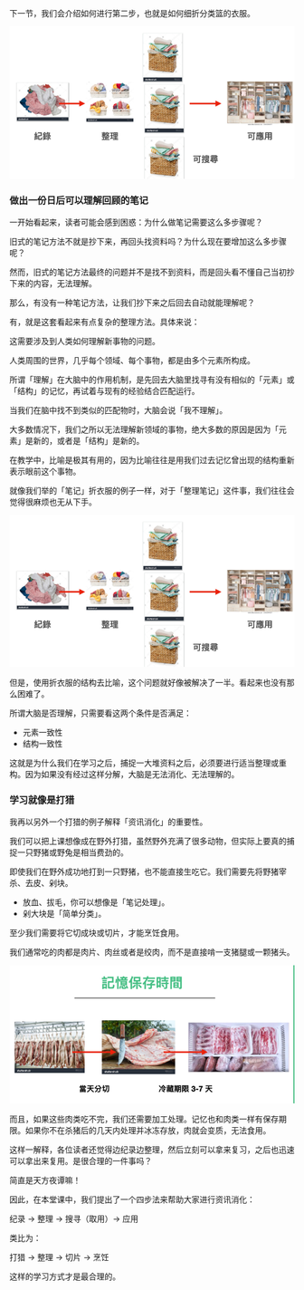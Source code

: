 下一节，我们会介绍如何进行第二步，也就是如何细折分类篮的衣服。

![](images/20220908222106.png)

### 做出一份日后可以理解回顾的笔记

一开始看起来，读者可能会感到困惑：为什么做笔记需要这么多步骤呢？

旧式的笔记方法不就是抄下来，再回头找资料吗？为什么现在要增加这么多步骤呢？

然而，旧式的笔记方法最终的问题并不是找不到资料，而是回头看不懂自己当初抄下来的内容，无法理解。

那么，有没有一种笔记方法，让我们抄下来之后回去自动就能理解呢？

有，就是这套看起来有点复杂的整理方法。具体来说：

这需要涉及到人类如何理解新事物的问题。

人类周围的世界，几乎每个领域、每个事物，都是由多个元素所构成。

所谓「理解」在大脑中的作用机制，是先回去大脑里找寻有没有相似的「元素」或「结构」的记忆，再试着与现有的经验结合匹配运行。

当我们在脑中找不到类似的匹配物时，大脑会说「我不理解」。

大多数情况下，我们之所以无法理解新领域的事物，绝大多数的原因是因为「元素」是新的，或者是「结构」是新的。

在教学中，比喻是极其有用的，因为比喻往往是用我们过去记忆曾出现的结构重新表示眼前这个事物。

就像我们举的「笔记」折衣服的例子一样，对于「整理笔记」这件事，我们往往会觉得很麻烦也无从下手。

![](images/20220908222106.png)

但是，使用折衣服的结构去比喻，这个问题就好像被解决了一半。看起来也没有那么困难了。

所谓大脑是否理解，只需要看这两个条件是否满足：

* 元素一致性
* 结构一致性

这就是为什么我们在学习之后，捕捉一大堆资料之后，必须要进行适当整理或重构。因为如果没有经过这样分解，大脑是无法消化、无法理解的。

### 学习就像是打猎

我再以另外一个打猎的例子解释「资讯消化」的重要性。

我们可以把上课想像成在野外打猎，虽然野外充满了很多动物，但实际上要真的捕捉一只野猪或野兔是相当费劲的。

即使我们在野外成功地打到一只野猪，也不能直接生吃它。我们需要先将野猪宰杀、去皮、剁块。

* 放血、拔毛，你可以想像是「笔记处理」。
* 剁大块是「简单分类」。

至少我们需要将它切成块或切片，才能烹饪食用。

我们通常吃的肉都是肉片、肉丝或者是绞肉，而不是直接啃一支猪腿或一颗猪头。

![](images/20220908222439.png)

而且，如果这些肉类吃不完，我们还需要加工处理。记忆也和肉类一样有保存期限。如果你不在杀猪后的几天内处理并冰冻存放，肉就会变质，无法食用。

这样一解释，各位读者还觉得边纪录边整理，然后立刻可以拿来复习，之后也迅速可以拿出来复用。是很合理的一件事吗？

简直是天方夜谭嘛！

因此，在本堂课中，我们提出了一个四步法来帮助大家进行资讯消化：

纪录 → 整理 → 搜寻（取用）→ 应用

类比为：

打猎 → 整理 → 切片 → 烹饪

这样的学习方式才是最合理的。
